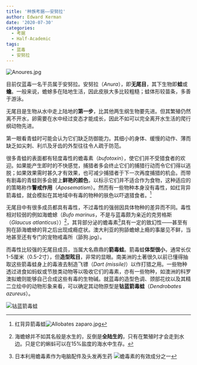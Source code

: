 ```yaml
---
title: '种族考据——安努拉'
author: Edward Kerman
date: '2020-07-30'
categories:
  - 考据
  - Half-Academic
tags:
  - 蓝毒
  - 安努拉
---
```


![Anoures.jpg](https://tva1.sinaimg.cn/large/008i3skNgy1gwcqeezlthj30u017ktku.jpg)

目前仅蓝毒一名干员属于安努拉。安努拉（*Anura*），即**无尾目**，其下生物即**蛙**或**蟾**。一般来说，蟾蜍多在陆地生活，因此皮肤大多比较粗糙；蛙体形较苗条，多善于游泳。

无尾目是生物从水中走上陆地的**第一步**，比其他两生纲生物要先进。但其繁殖仍然离不开水，卵需要在水中经过变态才能成长，因此不如可以完全离开水生活的爬行纲动物先进。

第一眼看青蛙时可能会认为它们缺乏防御能力。其细小的身体、缓慢的动作、薄而缺乏如尖刺、利爪及牙齿的外型往往令人疏于防范。

很多青蛙的表面都有轻度毒性的蟾毒素（*bufotoxin*），使它们并不受猎食者的欢迎。如果能产生即时的不快感觉，捕猎者多会终止它们的捕猎行动而令它们得以逃脱；如果效果需时甚久才有效果，也可减少捕猎者于下一次再度捕猎的机会。而带有剧毒的青蛙则多会披上**鲜艳的颜色**，以标示它们并不适合作为食物，这种适应的的策略称作**警戒作用**（*Aposematism*）。然而有一些物种本身没有毒性，如红背异箭毒蛙，就会模拟在其地域中有毒的物种的肤色以吓退猎食者。[^3]

[^3]: 红背异箭毒蛙![Allobates zaparo.jpg](https://tva1.sinaimg.cn/large/008i3skNgy1gwcrk6g21pj30jg0cz0un.jpg)

无尾目中有很多成员都具有毒性，不过毒性的强弱因具体物种的差异而不同。毒性相对较弱的例如海蟾蜍（*Bufo marinus*，不是与蓝毒颇为亲近的克劳格斯（*Glaucus atlanticus*））[^1]，其背部分泌的蟾毒素[^2]具有一定的致幻性——甚至有狗在舔海蟾蜍的背之后出现成瘾症状。澳大利亚的狗舔蟾蜍上瘾的事屡见不鲜，当地甚至还有专门的宠物戒毒所（舔狗.jpg）。

[^1]: 海蟾蜍并不如其名般是水生的，反倒是**全陆生的**，只有在繁殖时才会走到水边。只是它的蝌蚪可以在15%盐度的海水中生存。
[^2]: 日本利用蟾毒素作为电脑配件及头发再生药 ![蟾毒素的有效成分之一](https://tva1.sinaimg.cn/large/008i3skNgy1gw9bwfuse9j30v00u0q46.jpg)

而毒性比较强的无尾目成员，当属大名鼎鼎的**箭毒蛙**。箭毒蛙**体型很小**，通常长仅1-5厘米（0.5-2寸），但**造型眩目**，非常的显眼。南美洲的土著很久以前已懂得抽取这些箭毒蛙身上的毒液去制造飞镖（*Dart (missile)*）以作打猎之用。一些物种透过进食如蚂蚁或节肢类动物等以吸收它们的毒素，亦有一些物种，如澳洲的科罗澳拟蟾则能够自己合成这些有毒的生物碱。就蓝毒的造型色调、颈部花纹以及其精二立绘中的动物形象来看，可以确定其动物原型是**钴蓝箭毒蛙**（*Dendrobates azureus*）。 

![钴蓝箭毒蛙](https://tva1.sinaimg.cn/large/008i3skNgy1gwcrnaizd9j30fq0akwgo.jpg)